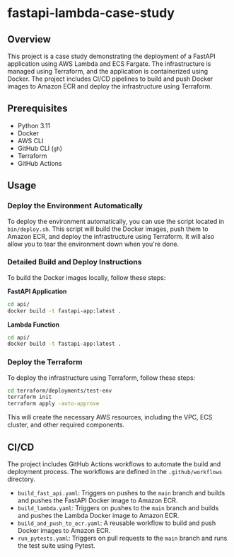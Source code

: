 # fastapi-lambda-case-study

## Overview

This project is a case study demonstrating the deployment of a FastAPI application using AWS Lambda and ECS Fargate. The infrastructure is managed using Terraform, and the application is containerized using Docker. The project includes CI/CD pipelines to build and push Docker images to Amazon ECR and deploy the infrastructure using Terraform.

## Prerequisites

- Python 3.11
- Docker
- AWS CLI
- GitHub CLI (`gh`)
- Terraform
- GitHub Actions

## Usage

### Deploy the Environment Automatically

To deploy the environment automatically, you can use the script located in `bin/deploy.sh`. This script will build the Docker images, push them to Amazon ECR, and deploy the infrastructure using Terraform.  It will also allow you to tear the environment down when you're done.

### Detailed Build and Deploy Instructions

To build the Docker images locally, follow these steps:

**FastAPI Application**

```sh
cd api/
docker build -t fastapi-app:latest .
```

**Lambda Function**

```sh
cd api/
docker build -t fastapi-app:latest .
```

### Deploy the Terraform

To deploy the infrastructure using Terraform, follow these steps:

```sh
cd terraform/deployments/test-env
terraform init
terraform apply -auto-approve
```

This will create the necessary AWS resources, including the VPC, ECS cluster, and other required components.

## CI/CD

The project includes GitHub Actions workflows to automate the build and deployment process. The workflows are defined in the `.github/workflows` directory.

- `build_fast_api.yaml`: Triggers on pushes to the `main` branch and builds and pushes the FastAPI Docker image to Amazon ECR.
- `build_lambda.yaml`: Triggers on pushes to the `main` branch and builds and pushes the Lambda Docker image to Amazon ECR.
- `build_and_push_to_ecr.yaml`: A reusable workflow to build and push Docker images to Amazon ECR.
- `run_pytests.yaml`: Triggers on pull requests to the `main` branch and runs the test suite using Pytest.
